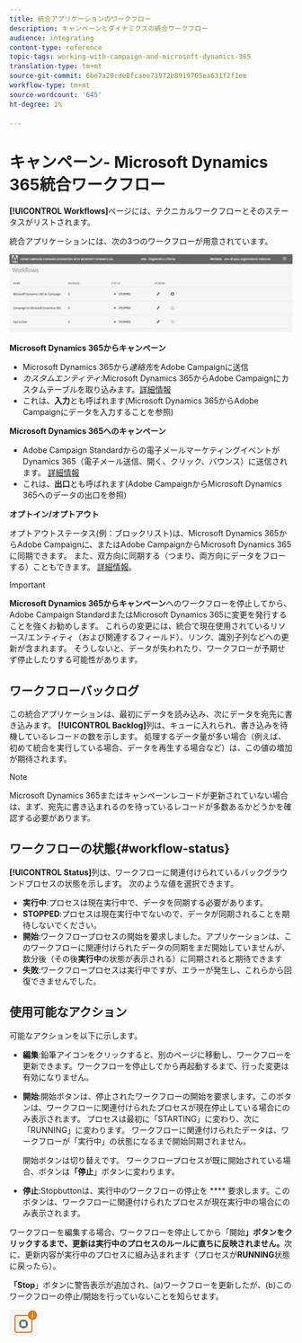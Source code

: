 ```yaml
---
title: 統合アプリケーションのワークフロー
description: キャンペーンとダイナミクスの統合ワークフロー
audience: integrating
content-type: reference
topic-tags: working-with-campaign-and-microsoft-dynamics-365
translation-type: tm+mt
source-git-commit: 6be7a20cde8fcaee73972b8919765ea631f2f1ee
workflow-type: tm+mt
source-wordcount: '645'
ht-degree: 1%

---
```



# キャンペーン- Microsoft Dynamics 365統合ワークフロー

**[!UICONTROL Workflows]**&#x200B;ページには、テクニカルワークフローとそのステータスがリストされます。

統合アプリケーションには、次の3つのワークフローが用意されています。

![](assets/d365-to-acs-ui-page-workflows.png)

**Microsoft Dynamics 365からキャンペーン**
* Microsoft Dynamics 365から&#x200B;*連絡先*&#x200B;をAdobe Campaignに送信
* *カスタムエンティティ*:Microsoft Dynamics 365からAdobe Campaignにカスタムテーブルを取り込みます。[詳細情報](../../integrating/using/d365-acs-using-the-integration.md#data-flows)
* これは、**入力**&#x200B;とも呼ばれます(Microsoft Dynamics 365からAdobe Campaignにデータを入力することを参照)

**Microsoft Dynamics 365へのキャンペーン**
* Adobe Campaign Standardからの電子メールマーケティングイベントがDynamics 365（電子メール送信、開く、クリック、バウンス）に送信されます。 [詳細情報](../../integrating/using/d365-acs-using-the-integration.md#email-marketing-event-flow)
* これは、**出口**&#x200B;とも呼ばれます(Adobe CampaignからMicrosoft Dynamics 365へのデータの出口を参照)

**オプトイン/オプトアウト**

オプトアウトステータス(例：ブロックリスト)は、Microsoft Dynamics 365からAdobe Campaignに、またはAdobe CampaignからMicrosoft Dynamics 365に同期できます。 また、双方向に同期する（つまり、両方向にデータをフローする）こともできます。 [詳細情報](../../integrating/using/d365-acs-self-service-app-data-sync.md#opt-in-out-wf)。

>[!IMPORTANT]
>
>**Microsoft Dynamics 365からキャンペーン**&#x200B;へのワークフローを停止してから、Adobe Campaign StandardまたはMicrosoft Dynamics 365に変更を発行することを強くお勧めします。 これらの変更には、統合で現在使用されているリソース/エンティティ（および関連するフィールド）、リンク、識別子列などへの更新が含まれます。 そうしないと、データが失われたり、ワークフローが予期せず停止したりする可能性があります。

## ワークフローバックログ

この統合アプリケーションは、最初にデータを読み込み、次にデータを宛先に書き込みます。 **[!UICONTROL Backlog]**&#x200B;列は、キューに入れられ、書き込みを待機しているレコードの数を示します。 処理するデータ量が多い場合（例えば、初めて統合を実行している場合、データを再生する場合など）は、この値の増加が期待されます。

>[!NOTE]
>Microsoft Dynamics 365またはキャンペーンレコードが更新されていない場合は、まず、宛先に書き込まれるのを待っているレコードが多数あるかどうかを確認する必要があります。


## ワークフローの状態{#workflow-status}

**[!UICONTROL Status]**&#x200B;列は、ワークフローに関連付けられているバックグラウンドプロセスの状態を示します。 次のような値を選択できます。

* **実行中**:プロセスは現在実行中で、データを同期する必要があります。
* **STOPPED**:プロセスは現在実行中でないので、データが同期されることを期待しないでください。
* **開始**:ワークフロープロセスの開始を要求しました。アプリケーションは、このワークフローに関連付けられたデータの同期をまだ開始していませんが、数分後（その後&#x200B;**実行中**&#x200B;の状態が表示される）に同期されると期待できます
* **失敗**:ワークフロープロセスは実行中ですが、エラーが発生し、これらから回復できませんでした。

## 使用可能なアクション

可能なアクションを以下に示します。

* **編集**:鉛筆アイコンをクリックすると、別のページに移動し、ワークフローを更新できます。ワークフローを停止してから再起動するまで、行った変更は有効になりません。

* **開始**:開始ボタンは、停止されたワークフローの開始を要求します。このボタンは、ワークフローに関連付けられたプロセスが現在停止している場合にのみ表示されます。 プロセスは最初に「STARTING」に変わり、次に「RUNNING」に変わります。 ワークフローに関連付けられたデータは、ワークフローが「実行中」の状態になるまで開始同期されません。

   開始ボタンは切り替えです。 ワークフロープロセスが既に開始されている場合、ボタンは&#x200B;**「停止**」ボタンに変わります。

* **停止**:Stopbuttonは、実行中のワークフローの停止を **** 要求します。このボタンは、ワークフローに関連付けられたプロセスが現在実行中の場合にのみ表示されます。

ワークフローを編集する場合、ワークフローを停止してから「開始&#x200B;**」ボタンをクリックするまで、更新は実行中のプロセスのルールに直ちに反映されません。**&#x200B;次に、更新内容が実行中のプロセスに組み込まれます（プロセスが&#x200B;**RUNNING**&#x200B;状態に戻ったら）。

**「Stop**」ボタンに警告表示が追加され、(a)ワークフローを更新したが、(b)このワークフローの停止/開始を行っていないことを知らせます。

![](assets/d365-to-acs-icon-stop-with-changes.png)
